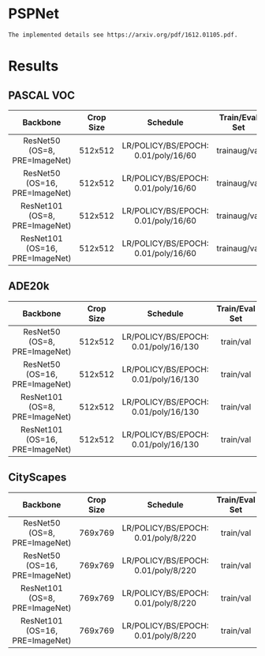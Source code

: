 # PSPNet
```
The implemented details see https://arxiv.org/pdf/1612.01105.pdf.
```


# Results

## PASCAL VOC
| Backbone                        | Crop Size  | Schedule                             | Train/Eval Set  | mIoU   | FPS    |
| :-:                             | :-:        | :-:                                  | :-:             | :-:    | :-:    |
| ResNet50 (OS=8, PRE=ImageNet)   | 512x512    | LR/POLICY/BS/EPOCH: 0.01/poly/16/60  | trainaug/val    | -      | -      |
| ResNet50 (OS=16, PRE=ImageNet)  | 512x512    | LR/POLICY/BS/EPOCH: 0.01/poly/16/60  | trainaug/val    | -      | -      |
| ResNet101 (OS=8, PRE=ImageNet)  | 512x512    | LR/POLICY/BS/EPOCH: 0.01/poly/16/60  | trainaug/val    | -      | -      |
| ResNet101 (OS=16, PRE=ImageNet) | 512x512    | LR/POLICY/BS/EPOCH: 0.01/poly/16/60  | trainaug/val    | -      | -      |

## ADE20k
| Backbone                        | Crop Size  | Schedule                             | Train/Eval Set  | mIoU   | FPS    |
| :-:                             | :-:        | :-:                                  | :-:             | :-:    | :-:    |
| ResNet50 (OS=8, PRE=ImageNet)   | 512x512    | LR/POLICY/BS/EPOCH: 0.01/poly/16/130 | train/val       | -      | -      |
| ResNet50 (OS=16, PRE=ImageNet)  | 512x512    | LR/POLICY/BS/EPOCH: 0.01/poly/16/130 | train/val       | -      | -      |
| ResNet101 (OS=8, PRE=ImageNet)  | 512x512    | LR/POLICY/BS/EPOCH: 0.01/poly/16/130 | train/val       | -      | -      |
| ResNet101 (OS=16, PRE=ImageNet) | 512x512    | LR/POLICY/BS/EPOCH: 0.01/poly/16/130 | train/val       | -      | -      |

## CityScapes
| Backbone                        | Crop Size  | Schedule                             | Train/Eval Set  | mIoU   | FPS    |
| :-:                             | :-:        | :-:                                  | :-:             | :-:    | :-:    |
| ResNet50 (OS=8, PRE=ImageNet)   | 769x769    | LR/POLICY/BS/EPOCH: 0.01/poly/8/220  | train/val       | -      | -      |
| ResNet50 (OS=16, PRE=ImageNet)  | 769x769    | LR/POLICY/BS/EPOCH: 0.01/poly/8/220  | train/val       | -      | -      |
| ResNet101 (OS=8, PRE=ImageNet)  | 769x769    | LR/POLICY/BS/EPOCH: 0.01/poly/8/220  | train/val       | -      | -      |
| ResNet101 (OS=16, PRE=ImageNet) | 769x769    | LR/POLICY/BS/EPOCH: 0.01/poly/8/220  | train/val       | -      | -      |